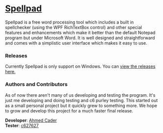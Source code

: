 # [Spellpad](https://cdemha.github.io/Spellpad)

Spellpad is a free word processing tool which includes a built in spellchecker (using the WPF RichTextBox control) and other special features and enhancements which make it better than the default Notepad program but under Microsoft Word. It is well designed and straightforward and comes with a simplistic user interface which makes it easy to use.

### Releases
Currently Spellpad is only support on Windows. You can [view the releases here.](https://github.com/CDemha/Spellpad/releases)

### Authors and Contributors
As of now there aren't many of us developing and testing the program. It's just me developing and doing testing and c6 purley testing. This started out as a small personal project but it quickly grew to something more. We hope to grow and develop this project for a much faster final release.

**Developer**: [Ahmed Cader](https://github.com/CDemha) <br>
**Tester**: [c627627](http://www.overclockers.com/forums/member.php/14177-c627627)
